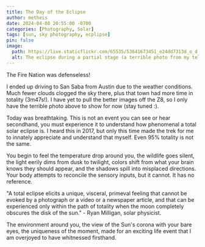 ```yaml
---
title: The Day of the Eclipse
author: metheis
date: 2024-04-08 20:55:00 -0700
categories: [Photography, Solar]
tags: [sun, sky photography, ecplipse]
pin: false
image:
  path: https://live.staticflickr.com/65535/53641673451_e24dd7313d_o_d.jpg
  alt: The eclipse during a partial stage (a terrible photo from my telephone).
---
```


The Fire Nation was defenseless! 

I ended up driving to San Saba from Austin due to the weather conditions. Much fewer clouds clogged the sky there, plus that town had more time in totality (3m47s!). I have yet to pull the better images off the Z8, so I only have the terrible photo above to show for now (stay tuned :).

Today was breathtaking. This is not an event you can see or hear secondhand, you must experience it to understand how phenomenal a total solar eclipse is. I heard this in 2017, but only this time made the trek for me to innately appreciate and understand that myself. Even 95% totality is not the same.

You begin to feel the temperature drop around you, the wildlife goes silent, the light eerily dims from dusk to twilight, colors shift from what your brain knows they should appear, and the shadows spill into misplaced directions. Your body attempts to reconcile the sensory inputs, but it cannot. It has no reference.

"A total eclipse elicits a unique, visceral, primeval feeling that cannot be evoked by a photograph or a video or a newspaper article, and that can be experienced only within the path of totality when the moon completely obscures the disk of the sun." - Ryan Milligan, solar physicist.

The environment around you, the view of the Sun's corona with your bare eyes, the uniqueness of the moment, made for an exciting life event that I am overjoyed to have whitnessed firsthand.
